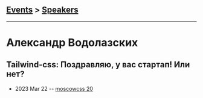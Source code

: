 ## [Events](../README.md) > [Speakers](../speakers.md)
---

# Александр Водолазских

## Tailwind-css: Поздравляю, у вас стартап! Или нет?
- 2023 Mar 22 -- [moscowcss 20](https://youtu.be/0yJfv737HhI)    
